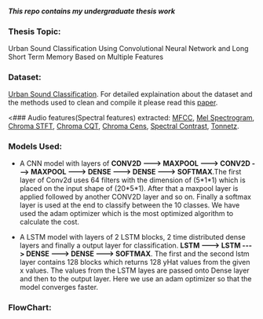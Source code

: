 #### *This repo contains my undergraduate thesis work*

### Thesis Topic:
Urban Sound Classification Using Convolutional Neural Network and Long Short Term Memory Based on Multiple Features

### Dataset: 
[Urban Sound Classification](https://urbansounddataset.weebly.com/urbansound8k.html). For detailed explaination about the dataset and the methods used to clean and compile it please read this [paper](http://www.justinsalamon.com/uploads/4/3/9/4/4394963/salamon_urbansound_acmmm14.pdf).

<### Audio features(Spectral features) extracted:
[MFCC](https://librosa.org/doc/latest/generated/librosa.feature.mfcc.html#librosa.feature.mfcc), 
[Mel Spectrogram](https://librosa.org/doc/latest/generated/librosa.feature.melspectrogram.html#librosa.feature.melspectrogram), 
[Chroma STFT](https://librosa.org/doc/latest/generated/librosa.feature.chroma_stft.html#librosa.feature.chroma_stft), [Chroma CQT](https://librosa.org/doc/latest/generated/librosa.feature.chroma_cqt.html#librosa.feature.chroma_cqt), 
[Chroma Cens](https://librosa.org/doc/latest/generated/librosa.feature.chroma_cens.html#librosa.feature.chroma_cens), [Spectral Contrast](https://librosa.org/doc/latest/generated/librosa.feature.spectral_contrast.html#librosa.feature.spectral_contrast),
[Tonnetz](https://librosa.org/doc/latest/generated/librosa.feature.tonnetz.html#librosa.feature.tonnetz).

### Models Used:
* A CNN model with layers of **CONV2D ---> MAXPOOL ---> CONV2D ---> MAXPOOL ---> DENSE ---> DENSE ---> SOFTMAX**.The first layer of Conv2d uses 64 filters with the dimension of (5\*1\*1) which is placed on the input shape of (20\*5\*1). After that a maxpool layer is applied followed by another CONV2D layer and so on. Finally a softmax layer is used at the end to classify between the 10 classes. We have used the adam optimizer which is the most optimized algorithm to calculate the cost.

* A LSTM model with layers of 2 LSTM blocks, 2 time distributed dense layers and finally a output layer for classification. **LSTM ---> LSTM ---> DENSE ---> DENSE ---> SOFTMAX**. The first and the second lstm layer contains 128 blocks which returns 128 yHat values from the given x values. The values from the LSTM layes are passed onto Dense layer and then to the output layer. Here we use an adam optimizer so that the model converges faster.

### FlowChart:
![]()




